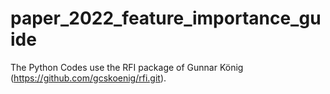 # paper_2022_feature_importance_guide

The Python Codes use the RFI package of Gunnar König (https://github.com/gcskoenig/rfi.git).